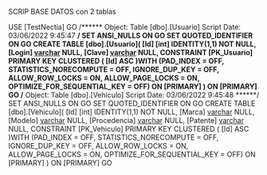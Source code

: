

SCRIP BASE DATOS con 2 tablas

USE [TestNectia]
GO
/****** Object:  Table [dbo].[Usuario]    Script Date: 03/06/2022 9:45:47 ******/
SET ANSI_NULLS ON
GO
SET QUOTED_IDENTIFIER ON
GO
CREATE TABLE [dbo].[Usuario](
	[Id] [int] IDENTITY(1,1) NOT NULL,
	[Login] [varchar](50) NULL,
	[Clave] [varchar](50) NULL,
 CONSTRAINT [PK_Usuario] PRIMARY KEY CLUSTERED 
(
	[Id] ASC
)WITH (PAD_INDEX = OFF, STATISTICS_NORECOMPUTE = OFF, IGNORE_DUP_KEY = OFF, ALLOW_ROW_LOCKS = ON, ALLOW_PAGE_LOCKS = ON, OPTIMIZE_FOR_SEQUENTIAL_KEY = OFF) ON [PRIMARY]
) ON [PRIMARY]
GO
/****** Object:  Table [dbo].[Vehiculo]    Script Date: 03/06/2022 9:45:48 ******/
SET ANSI_NULLS ON
GO
SET QUOTED_IDENTIFIER ON
GO
CREATE TABLE [dbo].[Vehiculo](
	[Id] [int] IDENTITY(1,1) NOT NULL,
	[Marca] [varchar](50) NULL,
	[Modelo] [varchar](50) NULL,
	[Procedencia] [varchar](50) NULL,
	[Patente] [varchar](50) NULL,
 CONSTRAINT [PK_Vehiculo] PRIMARY KEY CLUSTERED 
(
	[Id] ASC
)WITH (PAD_INDEX = OFF, STATISTICS_NORECOMPUTE = OFF, IGNORE_DUP_KEY = OFF, ALLOW_ROW_LOCKS = ON, ALLOW_PAGE_LOCKS = ON, OPTIMIZE_FOR_SEQUENTIAL_KEY = OFF) ON [PRIMARY]
) ON [PRIMARY]
GO
